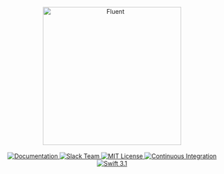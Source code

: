 <p align="center">
    <img src="https://cloud.githubusercontent.com/assets/1977704/25426268/dd56bcba-2a6e-11e7-9d84-f447ba94b1a8.png" width="320" alt="Fluent">
    <br>
    <br>
    <a href="https://docs.vapor.codes/crypto/package/">
        <img src="http://img.shields.io/badge/read_the-docs-92A8D1.svg" alt="Documentation">
    </a>
    <a href="http://vapor.team">
        <img src="http://vapor.team/badge.svg" alt="Slack Team">
    </a>
    <a href="LICENSE">
        <img src="http://img.shields.io/badge/license-MIT-brightgreen.svg" alt="MIT License">
    </a>
    <a href="https://circleci.com/gh/vapor/crypto">
        <img src="https://circleci.com/gh/vapor/crypto.svg?style=shield" alt="Continuous Integration">
    </a>
    <a href="https://swift.org">
        <img src="http://img.shields.io/badge/swift-3.1-brightgreen.svg" alt="Swift 3.1">
    </a>
</p>
